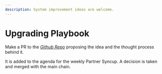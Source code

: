```yaml
---
description: System improvement ideas are welcome.
---
```


# Upgrading Playbook

Make a PR to the [_Github Repo_](https://github.com/thevantageproject/playbook) proposing the idea and the thought process behind it. 

It is added to the agenda for the weekly Partner Syncup. A decision is taken and merged with the main chain.

